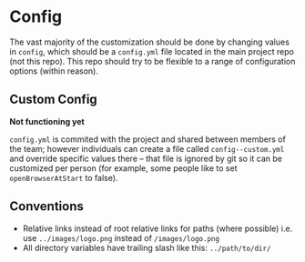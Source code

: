 # Config

The vast majority of the customization should be done by changing values in `config`, which should be a `config.yml` file located in the main project repo (not this repo). This repo should try to be flexible to a range of configuration options (within reason).

## Custom Config

**Not functioning yet**

`config.yml` is commited with the project and shared between members of the team; however individuals can create a file called `config--custom.yml` and override specific values there – that file is ignored by git so it can be customized per person (for example, some people like to set `openBrowserAtStart` to false).

## Conventions

- Relative links instead of root relative links for paths (where possible) i.e. use `../images/logo.png` instead of `/images/logo.png`
- All directory variables have trailing slash like this: `../path/to/dir/`